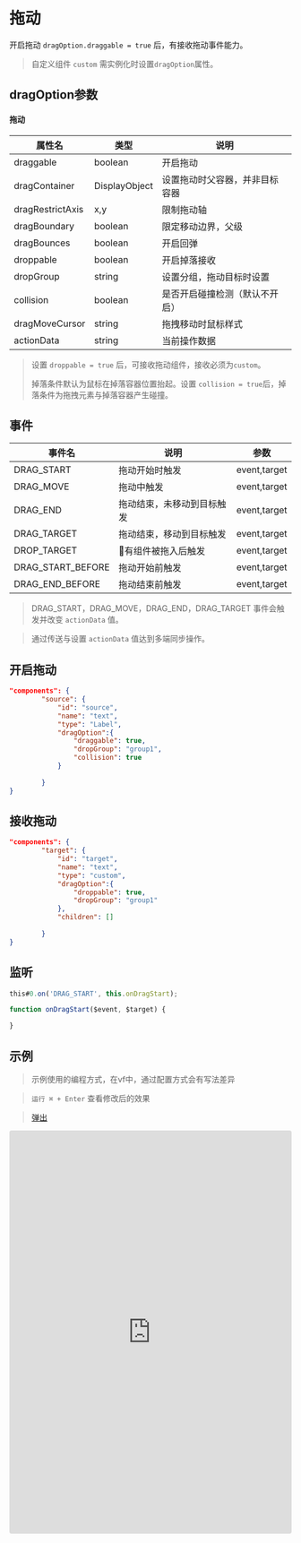 # 拖动

开启拖动 `dragOption.draggable = true` 后，有接收拖动事件能力。

> 自定义组件 `custom` 需实例化时设置`dragOption`属性。 

## dragOption参数

#### 拖动
| 属性名 | 类型 | 说明 |
| --- | --- | --- | 
|  draggable | boolean | 开启拖动 |
|  dragContainer | DisplayObject| 设置拖动时父容器，并非目标容器 |
|  dragRestrictAxis | x,y | 限制拖动轴 |
|  dragBoundary | boolean | 限定移动边界，父级 |
|  dragBounces | boolean | 开启回弹 |
|  droppable | boolean | 开启掉落接收 |
|  dropGroup | string | 设置分组，拖动目标时设置  |
|  collision | boolean | 是否开启碰撞检测（默认不开启）  |
|  dragMoveCursor | string | 拖拽移动时鼠标样式 |
|  actionData | string | 当前操作数据 |

> 设置 `droppable = true` 后，可接收拖动组件，接收必须为`custom`。
> 
> 掉落条件默认为鼠标在掉落容器位置抬起。设置 `collision = true`后，掉落条件为拖拽元素与掉落容器产生碰撞。

## 事件

| 事件名  | 说明 | 参数 |
| --- | --- | --- |
|  DRAG_START | 拖动开始时触发 | event,target |
|  DRAG_MOVE | 拖动中触发 | event,target |
|  DRAG_END | 拖动结束，未移动到目标触发 | event,target |
|  DRAG_TARGET | 拖动结束，移动到目标触发 | event,target |
|  DROP_TARGET | 有组件被拖入后触发 | event,target |
|  DRAG_START_BEFORE | 拖动开始前触发 | event,target |
|  DRAG_END_BEFORE | 拖动结束前触发 | event,target |

> DRAG_START，DRAG_MOVE，DRAG_END，DRAG_TARGET 事件会触发并改变 `actionData` 值。

> 通过传送与设置 `actionData` 值达到多端同步操作。

## 开启拖动

``` json
"components": {
        "source": {
            "id": "source",
            "name": "text",
            "type": "Label",
            "dragOption":{
                "draggable": true,
                "dropGroup": "group1",
                "collision": true
            }
            
        }
}
```

## 接收拖动

``` json
"components": {
        "target": {
            "id": "target",
            "name": "text",
            "type": "custom",
            "dragOption":{
                "droppable": true,
                "dropGroup": "group1"
            },
            "children": []
            
        }
}
```

## 监听

``` typescript
this#0.on('DRAG_START', this.onDragStart);

function onDragStart($event, $target) {

}

```

## 示例


> 示例使用的编程方式，在vf中，通过配置方式会有写法差异

> `运行 ⌘ + Enter` 查看修改后的效果

> [弹出](https://vipkid-edu.github.io/vf-gui/play/#example/TestDrag)

<iframe
     src="https://codesandbox.io/embed/dragexample-eul9l?fontsize=14&hidenavigation=1&module=%2Fsrc%2Fcomponents.ts&theme=dark"
     style="width:100%; height: 720px; border:0; border-radius: 4px; overflow:hidden;"
     title="dragExample"
     allow="accelerometer; ambient-light-sensor; camera; encrypted-media; geolocation; gyroscope; hid; microphone; midi; payment; usb; vr; xr-spatial-tracking"
     sandbox="allow-autoplay allow-forms allow-modals allow-popups allow-presentation allow-same-origin allow-scripts"
></iframe>

